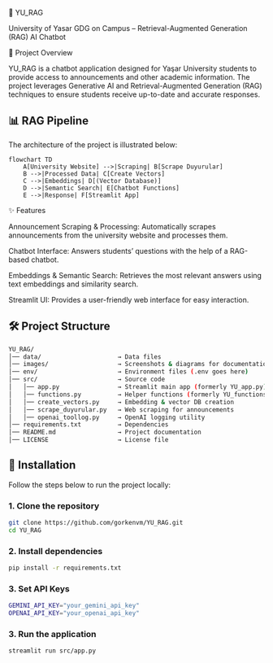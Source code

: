 📘 YU_RAG

University of Yasar GDG on Campus – Retrieval-Augmented Generation (RAG) AI Chatbot

📌 Project Overview

YU_RAG is a chatbot application designed for Yaşar University students to provide access to announcements and other academic information.
The project leverages Generative AI and Retrieval-Augmented Generation (RAG) techniques to ensure students receive up-to-date and accurate responses.


## 📊 RAG Pipeline

The architecture of the project is illustrated below:

```mermaid
flowchart TD
    A[University Website] -->|Scraping| B[Scrape Duyurular]
    B -->|Processed Data| C[Create Vectors]
    C -->|Embeddings| D[(Vector Database)]
    D -->|Semantic Search| E[Chatbot Functions]
    E -->|Response| F[Streamlit App]
```


✨ Features

Announcement Scraping & Processing: Automatically scrapes announcements from the university website and processes them.

Chatbot Interface: Answers students’ questions with the help of a RAG-based chatbot.

Embeddings & Semantic Search: Retrieves the most relevant answers using text embeddings and similarity search.

Streamlit UI: Provides a user-friendly web interface for easy interaction.

## 🛠️ Project Structure

```bash
YU_RAG/
│── data/                     → Data files
│── images/                   → Screenshots & diagrams for documentation
│── env/                      → Environment files (.env goes here)
│── src/                      → Source code
│   │── app.py                → Streamlit main app (formerly YU_app.py)
│   │── functions.py          → Helper functions (formerly YU_functions.py)
│   │── create_vectors.py     → Embedding & vector DB creation
│   │── scrape_duyurular.py   → Web scraping for announcements
│   │── openai_toollog.py     → OpenAI logging utility
│── requirements.txt          → Dependencies
│── README.md                 → Project documentation
│── LICENSE                   → License file
```

## 🚀 Installation

Follow the steps below to run the project locally:

### 1. Clone the repository
```bash
git clone https://github.com/gorkenvm/YU_RAG.git
cd YU_RAG
```

### 2. Install dependencies
```bash
pip install -r requirements.txt
```

### 3. Set API Keys
```bash
GEMINI_API_KEY="your_gemini_api_key"
OPENAI_API_KEY="your_openai_api_key"
```

### 3. Run the application
```bash
streamlit run src/app.py
```

